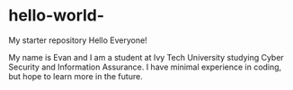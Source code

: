 # hello-world-
My starter repository 
Hello Everyone!

My name is Evan and I am a student at Ivy Tech University studying Cyber Security and Information Assurance.
I have minimal experience in coding, but hope to learn more in the future.
